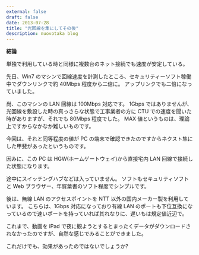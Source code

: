 ```yaml
---
external: false
draft: false
date: 2013-07-28
title: "光回線を隼にしてその後"
description: nuovotaka blog
---
```


**結論**

単独で利用している時と同様に複数台のネット接続でも速度が安定している。

先日、Win7 のマシンで回線速度を計測したところ、セキュリティーソフト稼働中でダウンリンクで約 40Mbps 程度から二倍に。
アップリンクでも二倍になっていました。

尚、このマシンの LAN 回線は 100Mbps 対応です。
1Gbps ではありませんが、光回線を敷設した時の真っさらな状態で工事業者の方に CTU での速度を聞いた時がありますが、それでも 80Mbps 程度でした。
MAX 値というものは、理論上ですからなかなか難しいものです。

今回は、それと同等程度の値が PC の端末で確認できたのですからネクスト隼にした甲斐があったというものです。

因みに、この PC は HGW(ホームゲートウェイ)から直接宅内 LAN 回線で接続した状態になります。

途中にスイッチングハブなどは入っていません。
ソフトもセキュリティソフトと Web ブラウザー、年賀葉書のソフト程度でシンプルです。

後は、無線 LAN のアクセスポイントを NTT 以外の国内メーカー製を利用しています。
こちらは、1Gbps 対応になっており有線 LAN のポートも下位互換になっているので速いポートを持っていれば其れなりに、遅いもは規定値近辺で。

これまで、動画を iPad で夜に観ようとするとまったくデータがダウンロードされなかったのですが、自然な感じでみることができました。

これだけでも、効果があったのではないでしょうか?
